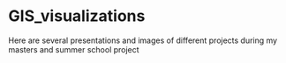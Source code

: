 # GIS_visualizations
Here are several presentations and images of different projects during my masters and summer school project
